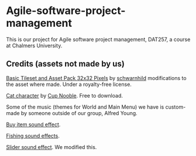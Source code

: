 # Agile-software-project-management
 This is our project for Agile software project management, DAT257, a course at Chalmers University.
## Credits (assets not made by us)
[Basic Tileset and Asset Pack 32x32 Pixels](https://schwarnhild.itch.io/basic-tileset-and-asset-pack-32x32-pixels) by [schwarnhild](https://schwarnhild.itch.io/) modifications to the asset where made. Under a royalty-free license.

[Cat character](https://cupnooble.itch.io/sprout-lands-asset-pack) by [Cup Nooble](https://cupnooble.itch.io/). Free to download.

Some of the music (themes for World and Main Menu) we have is custom-made by someone outside of our group, Alfred Young.

[Buy item sound effect](https://studio.youtube.com/channel/UCiCLS2MXCzBK_IIq0k31DrA/music).

[Fishing sound effects](https://sfxr.me/).

[Slider sound effect](https://freesound.org/people/abstraktgeneriert/sounds/233607/). We modified this.
